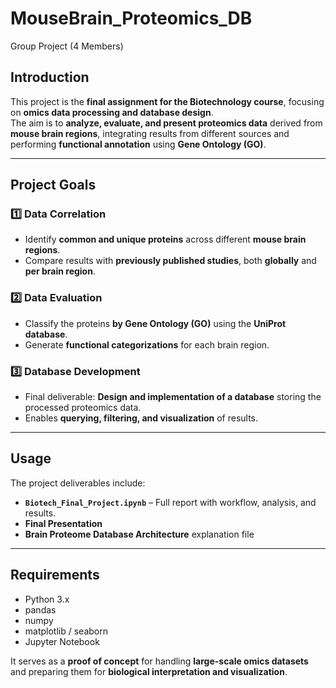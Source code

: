 # MouseBrain_Proteomics_DB

Group Project (4 Members)

## Introduction
This project is the **final assignment for the Biotechnology course**, focusing on **omics data processing and database design**.  
The aim is to **analyze, evaluate, and present proteomics data** derived from **mouse brain regions**, integrating results from different sources and performing **functional annotation** using **Gene Ontology (GO)**.

---

## Project Goals

### 1️⃣ Data Correlation
- Identify **common and unique proteins** across different **mouse brain regions**.  
- Compare results with **previously published studies**, both **globally** and **per brain region**.

### 2️⃣ Data Evaluation
- Classify the proteins **by Gene Ontology (GO)** using the **UniProt database**.  
- Generate **functional categorizations** for each brain region.  

### 3️⃣ Database Development
- Final deliverable: **Design and implementation of a database** storing the processed proteomics data.  
- Enables **querying, filtering, and visualization** of results.

---

## Usage
The project deliverables include:

- **`Biotech_Final_Project.ipynb`** – Full report with workflow, analysis, and results.  
- **Final Presentation**
- **Brain Proteome Database Architecture** explanation file

---

## Requirements
- Python 3.x  
- pandas  
- numpy  
- matplotlib / seaborn 
- Jupyter Notebook

It serves as a **proof of concept** for handling **large-scale omics datasets** and preparing them for **biological interpretation and visualization**.
